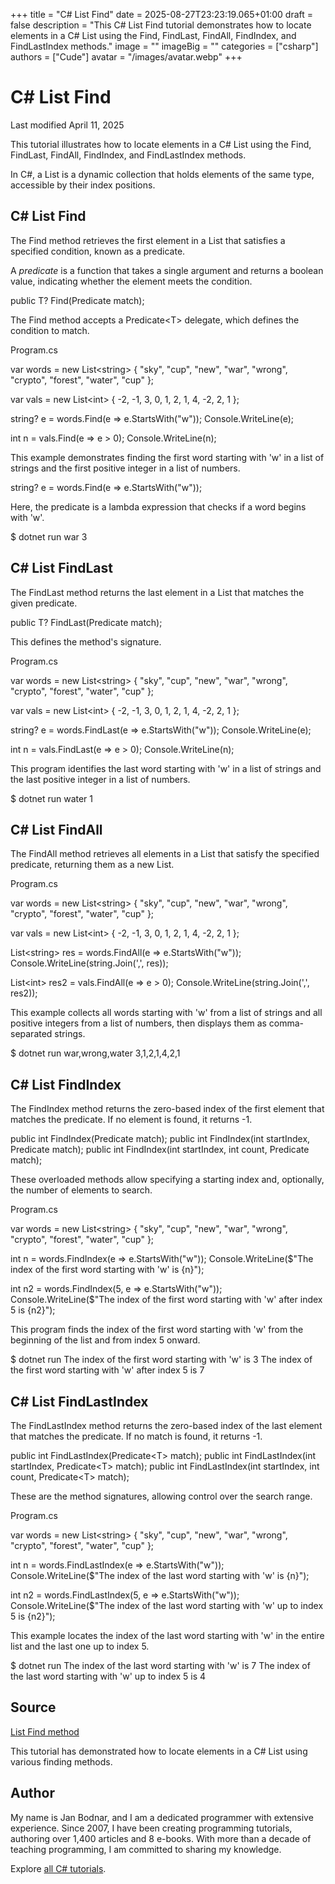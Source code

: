 +++
title = "C# List Find"
date = 2025-08-27T23:23:19.065+01:00
draft = false
description = "This C# List Find tutorial demonstrates how to locate elements in a C# List using the Find, FindLast, FindAll, FindIndex, and FindLastIndex methods."
image = ""
imageBig = ""
categories = ["csharp"]
authors = ["Cude"]
avatar = "/images/avatar.webp"
+++

# C# List Find

Last modified April 11, 2025

 

This tutorial illustrates how to locate elements in a C# List using the
Find, FindLast, FindAll,
FindIndex, and FindLastIndex methods.

In C#, a List is a dynamic collection that holds elements of the
same type, accessible by their index positions.

## C# List Find

The Find method retrieves the first element in a List
that satisfies a specified condition, known as a predicate.

A *predicate* is a function that takes a single argument and returns a
boolean value, indicating whether the element meets the condition.

public T? Find(Predicate match);

The Find method accepts a Predicate&lt;T&gt; delegate,
which defines the condition to match.

Program.cs
  

var words = new List&lt;string&gt; { "sky", "cup", "new", "war", "wrong",
    "crypto", "forest", "water", "cup" };

var vals = new List&lt;int&gt; { -2, -1, 3, 0, 1, 2, 1, 4, -2, 2, 1 };

string? e = words.Find(e =&gt; e.StartsWith("w"));
Console.WriteLine(e);

int n = vals.Find(e =&gt; e &gt; 0);
Console.WriteLine(n);

This example demonstrates finding the first word starting with 'w' in a list of
strings and the first positive integer in a list of numbers.

string? e = words.Find(e =&gt; e.StartsWith("w"));

Here, the predicate is a lambda expression that checks if a word begins with 'w'.

$ dotnet run
war
3

## C# List FindLast

The FindLast method returns the last element in a List
that matches the given predicate.

public T? FindLast(Predicate match);

This defines the method's signature.

Program.cs
  

var words = new List&lt;string&gt; { "sky", "cup", "new", "war", "wrong",
    "crypto", "forest", "water", "cup" };

var vals = new List&lt;int&gt; { -2, -1, 3, 0, 1, 2, 1, 4, -2, 2, 1 };

string? e = words.FindLast(e =&gt; e.StartsWith("w"));
Console.WriteLine(e);

int n = vals.FindLast(e =&gt; e &gt; 0);
Console.WriteLine(n);

This program identifies the last word starting with 'w' in a list of strings and
the last positive integer in a list of numbers.

$ dotnet run
water
1

## C# List FindAll

The FindAll method retrieves all elements in a List
that satisfy the specified predicate, returning them as a new List.

Program.cs
  

var words = new List&lt;string&gt; { "sky", "cup", "new", "war", "wrong",
    "crypto", "forest", "water", "cup" };

var vals = new List&lt;int&gt; { -2, -1, 3, 0, 1, 2, 1, 4, -2, 2, 1 };

List&lt;string&gt; res = words.FindAll(e =&gt; e.StartsWith("w"));
Console.WriteLine(string.Join(',', res));

List&lt;int&gt; res2 = vals.FindAll(e =&gt; e &gt; 0);
Console.WriteLine(string.Join(',', res2));

This example collects all words starting with 'w' from a list of strings and all
positive integers from a list of numbers, then displays them as comma-separated
strings.

$ dotnet run
war,wrong,water
3,1,2,1,4,2,1

## C# List FindIndex

The FindIndex method returns the zero-based index of the first
element that matches the predicate. If no element is found, it returns -1.

public int FindIndex(Predicate match);
public int FindIndex(int startIndex, Predicate match);
public int FindIndex(int startIndex, int count, Predicate match);

These overloaded methods allow specifying a starting index and, optionally, the
number of elements to search.

Program.cs
  

var words = new List&lt;string&gt; { "sky", "cup", "new", "war", "wrong",
    "crypto", "forest", "water", "cup" };

int n = words.FindIndex(e =&gt; e.StartsWith("w"));
Console.WriteLine($"The index of the first word starting with 'w' is {n}");

int n2 = words.FindIndex(5, e =&gt; e.StartsWith("w"));
Console.WriteLine($"The index of the first word starting with 'w' after index 5 is {n2}");

This program finds the index of the first word starting with 'w' from the
beginning of the list and from index 5 onward.

$ dotnet run
The index of the first word starting with 'w' is 3
The index of the first word starting with 'w' after index 5 is 7

## C# List FindLastIndex

The FindLastIndex method returns the zero-based index of the last
element that matches the predicate. If no match is found, it returns -1.

public int FindLastIndex(Predicate&lt;T&gt; match);
public int FindLastIndex(int startIndex, Predicate&lt;T&gt; match);
public int FindLastIndex(int startIndex, int count, Predicate&lt;T&gt; match);

These are the method signatures, allowing control over the search range.

Program.cs
  

var words = new List&lt;string&gt; { "sky", "cup", "new", "war", "wrong",
    "crypto", "forest", "water", "cup" };

int n = words.FindLastIndex(e =&gt; e.StartsWith("w"));
Console.WriteLine($"The index of the last word starting with 'w' is {n}");

int n2 = words.FindLastIndex(5, e =&gt; e.StartsWith("w"));
Console.WriteLine($"The index of the last word starting with 'w' up to index 5 is {n2}");

This example locates the index of the last word starting with 'w' in the entire
list and the last one up to index 5.

$ dotnet run
The index of the last word starting with 'w' is 7
The index of the last word starting with 'w' up to index 5 is 4

## Source

[List Find method](https://learn.microsoft.com/en-us/dotnet/api/system.collections.generic.list-1.find?view=net-8.0)

This tutorial has demonstrated how to locate elements in a C# List
using various finding methods.

## Author

My name is Jan Bodnar, and I am a dedicated programmer with extensive
experience. Since 2007, I have been creating programming tutorials, authoring
over 1,400 articles and 8 e-books. With more than a decade of teaching
programming, I am committed to sharing my knowledge.

Explore [all C# tutorials](/csharp/).